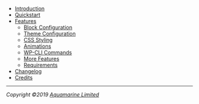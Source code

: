 -   [Introduction](/)
-   [Quickstart](/quickstart)
-   [Features](/features/)
    - [Block Configuration](/features/block-configuration)
    - [Theme Configuration](/features/theme-configuration)
    - [CSS Styling](/features/css-styling)
    - [Animations](/features/animations)
    - [WP-CLI Commands](/features/wp-cli)
    - [More Features](/features/more-features)
    - [Requirements](/features/requirements)
-   [Changelog](/changelog)
-   [Credits](/credits)

----
_Copyright &copy;<span id="current-year">2019</span>
[Aquamarine Limited](https://www.thinkaquamarine.com ':target=_blank')_